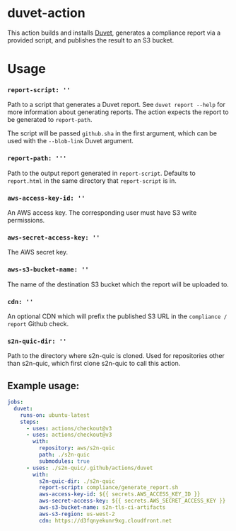 # duvet-action

This action builds and installs [Duvet](https://github.com/aws/s2n-quic/tree/main/common/duvet), generates a compliance report via a provided script, and publishes the result to an S3 bucket.

# Usage

### `report-script: ''`

Path to a script that generates a Duvet report. See `duvet report --help` for more information about generating reports. The action expects the report to be generated to `report-path`.

The script will be passed `github.sha` in the first argument, which can be used with the `--blob-link` Duvet argument.

### `report-path: '''`

Path to the output report generated in `report-script`. Defaults to `report.html` in the same directory that `report-script` is in.

### `aws-access-key-id: ''`

An AWS access key. The corresponding user must have S3 write permissions.

### `aws-secret-access-key: ''`

The AWS secret key.

### `aws-s3-bucket-name: ''`

The name of the destination S3 bucket which the report will be uploaded to.

### `cdn: ''`

An optional CDN which will prefix the published S3 URL in the `compliance / report` Github check.

### `s2n-quic-dir: ''`

Path to the directory where s2n-quic is cloned. Used for repositories other than s2n-quic, which first clone s2n-quic to call this action.


## Example usage:

```yml
jobs:
  duvet:
    runs-on: ubuntu-latest
    steps:
      - uses: actions/checkout@v3
      - uses: actions/checkout@v3
        with:
          repository: aws/s2n-quic
          path: ./s2n-quic
          submodules: true
      - uses: ./s2n-quic/.github/actions/duvet
        with:
          s2n-quic-dir: ./s2n-quic
          report-script: compliance/generate_report.sh
          aws-access-key-id: ${{ secrets.AWS_ACCESS_KEY_ID }}
          aws-secret-access-key: ${{ secrets.AWS_SECRET_ACCESS_KEY }}
          aws-s3-bucket-name: s2n-tls-ci-artifacts
          aws-s3-region: us-west-2
          cdn: https://d3fqnyekunr9xg.cloudfront.net
```
